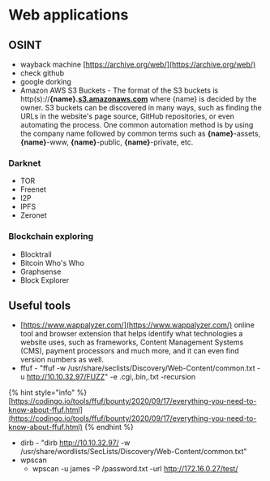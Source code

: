 # Web applications



## OSINT

* wayback machine [https://archive.org/web/](https://archive.org/web/)
* check github
* google dorking
* Amazon AWS S3 Buckets - The format of the S3 buckets is http(s)://**{name}.**[**s3.amazonaws.com**](http://s3.amazonaws.com/) where {name} is decided by the owner. S3 buckets can be discovered in many ways, such as finding the URLs in the website's page source, GitHub repositories, or even automating the process. One common automation method is by using the company name followed by common terms such as **{name}**-assets, **{name}**-www, **{name}**-public, **{name}**-private, etc.

### Darknet

* TOR
* Freenet
* I2P
* IPFS
* Zeronet

### Blockchain exploring

* Blocktrail
* Bitcoin Who's Who
* Graphsense
* Block Explorer



## Useful tools

* [https://www.wappalyzer.com/](https://www.wappalyzer.com/) online tool and browser extension that helps identify what technologies a website uses, such as frameworks, Content Management Systems (CMS), payment processors and much more, and it can even find version numbers as well.&#x20;
* ffuf  - "ffuf -w /usr/share/seclists/Discovery/Web-Content/common.txt -u http://10.10.32.97/FUZZ" -e .cgi,.bin,.txt -recursion

{% hint style="info" %}
[https://codingo.io/tools/ffuf/bounty/2020/09/17/everything-you-need-to-know-about-ffuf.html](https://codingo.io/tools/ffuf/bounty/2020/09/17/everything-you-need-to-know-about-ffuf.html)
{% endhint %}

* dirb - "dirb http://10.10.32.97/ -w /usr/share/wordlists/SecLists/Discovery/Web-Content/common.txt"
* wpscan&#x20;
  * wpscan -u james -P /password.txt -url http://172.16.0.27/test/
